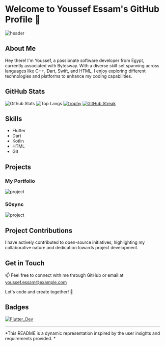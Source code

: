 # Welcome to Youssef Essam's GitHub Profile 👋

![header](https://github.com/50sync.png)

## About Me
Hey there! I'm Youssef, a passionate software developer from Egypt, currently associated with Bytesway. With a diverse skill set spanning across languages like C++, Dart, Swift, and HTML, I enjoy exploring different technologies and platforms to enhance my coding capabilities.

## GitHub Stats
![Github Stats](https://github-readme-stats.vercel.app/api?username=50sync)
![Top Langs](https://github-readme-stats.vercel.app/api/top-langs/?username=50sync)
[![trophy](https://github-profile-trophy.vercel.app/?username=50sync)](https://github.com/50sync)
[![GitHub Streak](https://streak-stats.demolab.com/?user=50sync)](https://git.io/streak-stats)

## Skills
- Flutter
- Dart
- Kotlin
- HTML
- Git

## Projects
### My Portfolio
![project](https://via.placeholder.com/150)
### 50sync
![project](https://via.placeholder.com/150)

## Project Contributions
I have actively contributed to open-source initiatives, highlighting my collaborative nature and dedication towards project development.

## Get in Touch
📫 Feel free to connect with me through GitHub or email at youssef.essam@example.com

Let's code and create together! 🚀

## Badges
[![Flutter_Dev](https://img.shields.io/badge/Flutter-Developer-blue)](https://github.com/50sync)

---

*This README is a dynamic representation inspired by the user insights and requirements provided. *
